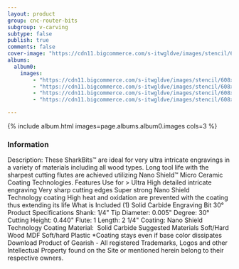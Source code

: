 ```yaml
---
layout: product
group: cnc-router-bits
subgroup: v-carving
subtype: false
publish: true
comments: false
cover-image: "https://cdn11.bigcommerce.com/s-itwgldve/images/stencil/608x608/products/2566/7387/sb_4000530_ns_s_w_2__23153.1675310619.png?c=2"
albums:
  album0:
    images:
        - "https://cdn11.bigcommerce.com/s-itwgldve/images/stencil/608x608/products/2566/7387/sb_4000530_ns_s_w_2__23153.1675310619.png?c=2"
        - "https://cdn11.bigcommerce.com/s-itwgldve/images/stencil/608x608/products/2566/6303/sb_4000530_ns_g_w_1__96707.1675310618.png?c=2"
        - "https://cdn11.bigcommerce.com/s-itwgldve/images/stencil/608x608/products/2566/6312/SB-4000530-NS__17586.1675310618.jpg?c=2"
        - "https://cdn11.bigcommerce.com/s-itwgldve/images/stencil/608x608/products/2566/6331/SB-4000530-NS__84654.1675310619.jpg?c=2"

---
```


{% include album.html images=page.albums.album0.images cols=3 %}

### Information

Description:
 These SharkBits™ are ideal for very ultra intricate engravings in a variety of materials including all wood types.  Long tool life with the sharpest cutting flutes are achieved utilizing Nano Shield™ Micro Ceramic Coating Technologies.  Features  Use for > Ultra High detailed intricate engraving Very sharp cutting edges Super strong Nano Shield Technology coating High heat and oxidation are prevented with the coating thus extending its life  What is Included  (1) Solid Carbide Engraving Bit 30°  Product Specifications  Shank: 1/4" Tip Diameter: 0.005" Degree: 30° Cutting Height: 0.440" Flute: 1 Length: 2 1/4" Coating: Nano Shield Technology Coating Material:  Solid Carbide  Suggested Materials  Soft/Hard Wood MDF Soft/hard Plastic  *Coating stays even if base color dissipates Download Product of Gearish - All registered Trademarks, Logos and other Intellectual Property found on the Site or mentioned herein belong to their respective owners.  

